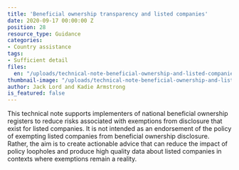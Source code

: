 ```yaml
---
title: 'Beneficial ownership transparency and listed companies'
date: 2020-09-17 00:00:00 Z
position: 28
resource_type: Guidance
categories:
- Country assistance
tags:
- Sufficient detail
files:
  en: "/uploads/technical-note-beneficial-ownership-and-listed-companies.pdf"
thumbnail-image: "/uploads/technical-note-beneficial-ownership-and-listed-companies.png"
author: Jack Lord and Kadie Armstrong
is_featured: false
---
```


This technical note supports implementers of national beneficial ownership registers to reduce risks associated with exemptions from disclosure that exist for listed companies. It is not intended as an endorsement of the policy of exempting listed companies from beneficial ownership disclosure. Rather, the aim is to create actionable advice that can reduce the impact of policy loopholes and produce high quality data about listed companies in contexts where exemptions remain a reality.
